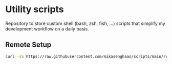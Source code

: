 # Utility scripts

Repository to store custom shell (bash, zsh, fish, ...) scripts that simplify my
development workflow on a daily basis.

## Remote Setup

```bash
curl -sS https://raw.githubusercontent.com/mikasenghaas/scripts/main/remote-setup | bash
```
